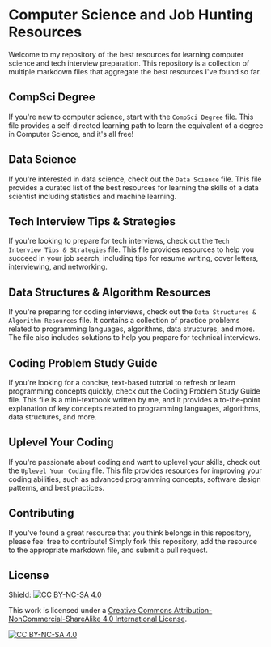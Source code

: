 # Computer Science and Job Hunting Resources

Welcome to my repository of the best resources for learning computer science and tech interview preparation. This repository is a collection of multiple markdown files that aggregate the best resources I've found so far.

## CompSci Degree

If you're new to computer science, start with the `CompSci Degree` file. This file provides a self-directed learning path to learn the equivalent of a degree in Computer Science, and it's all free!

## Data Science

If you're interested in data science, check out the `Data Science` file. This file provides a curated list of the best resources for learning the skills of a data scientist including statistics and machine learning.

## Tech Interview Tips & Strategies

If you're looking to prepare for tech interviews, check out the `Tech Interview Tips & Strategies` file. This file provides resources to help you succeed in your job search, including tips for resume writing, cover letters, interviewing, and networking. 

## Data Structures & Algorithm Resources

If you're preparing for coding interviews, check out the `Data Structures & Algorithm Resources` file. It contains a collection of practice problems related to programming languages, algorithms, data structures, and more. The file also includes solutions to help you prepare for technical interviews.

## Coding Problem Study Guide

If you're looking for a concise, text-based tutorial to refresh or learn programming concepts quickly, check out the Coding Problem Study Guide file. This file is a mini-textbook written by me, and it provides a to-the-point explanation of key concepts related to programming languages, algorithms, data structures, and more.

## Uplevel Your Coding

If you're passionate about coding and want to uplevel your skills, check out the `Uplevel Your Coding` file. This file provides resources for improving your coding abilities, such as advanced programming concepts, software design patterns, and best practices.

## Contributing

If you've found a great resource that you think belongs in this repository, please feel free to contribute! Simply fork this repository, add the resource to the appropriate markdown file, and submit a pull request.

## License

Shield: [![CC BY-NC-SA 4.0][cc-by-nc-sa-shield]][cc-by-nc-sa]

This work is licensed under a
[Creative Commons Attribution-NonCommercial-ShareAlike 4.0 International License][cc-by-nc-sa].

[![CC BY-NC-SA 4.0][cc-by-nc-sa-image]][cc-by-nc-sa]

[cc-by-nc-sa]: http://creativecommons.org/licenses/by-nc-sa/4.0/
[cc-by-nc-sa-image]: https://licensebuttons.net/l/by-nc-sa/4.0/88x31.png
[cc-by-nc-sa-shield]: https://img.shields.io/badge/License-CC%20BY--NC--SA%204.0-lightgrey.svg
